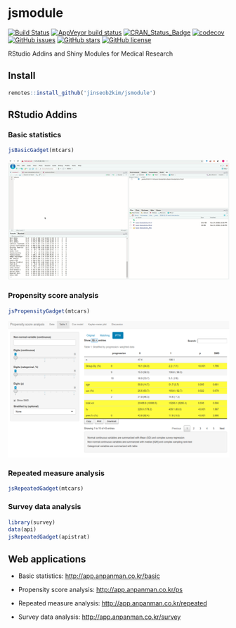 jsmodule
================

[![Build Status](https://travis-ci.org/jinseob2kim/jsmodule.svg?branch=master)](https://travis-ci.org/jinseob2kim/jsmodule) [![AppVeyor build status](https://ci.appveyor.com/api/projects/status/github/jinseob2kim/jsmodule?branch=master&svg=true)](https://ci.appveyor.com/project/jinseob2kim/jsmodule) [![CRAN\_Status\_Badge](https://www.r-pkg.org/badges/version/jsmodule)](https://cran.r-project.org/package=jsmodule) [![codecov](https://codecov.io/github/jinseob2kim/jsmodule/branch/master/graphs/badge.svg)](https://codecov.io/github/jinseob2kim/jsmodule) [![GitHub issues](https://img.shields.io/github/issues/jinseob2kim/jsmodule.svg)](https://github.com/jinseob2kim/jsmodule/issues) [![GitHub stars](https://img.shields.io/github/stars/jinseob2kim/jsmodule.svg)](https://github.com/jinseob2kim/jsmodule/stargazers) [![GitHub license](https://img.shields.io/github/license/jinseob2kim/jsmodule.svg)](https://github.com/jinseob2kim/jsmodule/blob/master/LICENSE)

RStudio Addins and Shiny Modules for Medical Research

Install
-------

``` r
remotes::install_github('jinseob2kim/jsmodule')
```

RStudio Addins
--------------

### Basic statistics

``` r
jsBasicGadget(mtcars)
```

![](vignettes/figures/addin.gif)

### Propensity score analysis

``` r
jsPropensityGadget(mtcars)
```

![](vignettes/figures/ps.png)

### Repeated measure analysis

``` r
jsRepeatedGadget(mtcars)
```

### Survey data analysis

``` r
library(survey)
data(api)
jsRepeatedGadget(apistrat)
```

Web applications
----------------

-   Basic statistics: <http://app.anpanman.co.kr/basic>

-   Propensity score analysis: <http://app.anpanman.co.kr/ps>

-   Repeated measure analysis: <http://app.anpanman.co.kr/repeated>

-   Survey data analysis: <http://app.anpanman.co.kr/survey>

